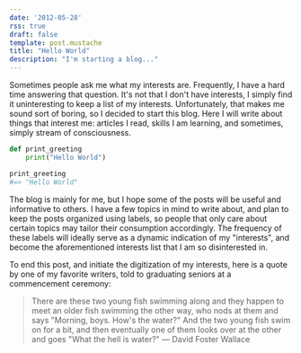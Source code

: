 ```yaml
---
date: '2012-05-28'
rss: true
draft: false
template: post.mustache
title: "Hello World"
description: "I'm starting a blog..."
---
```



Sometimes people ask me what my interests are. Frequently, I have a hard time answering that question.
It's not that I don't have interests, I simply find it uninteresting to keep a list of my
interests. Unfortunately, that makes me sound sort of boring, so I decided to start this blog. Here I will write about things that interest me:
articles I read, skills I am learning, and sometimes, simply stream of consciousness.

```python
def print_greeting
    print("Hello World")

print_greeting
#=> "Hello World"
```

The blog is mainly for me, but I hope some of the posts will be useful
and informative to others. I have a few topics in mind to write about, and plan to keep the posts
organized using labels, so people that only care about certain topics may tailor their consumption accordingly.
The frequency of these labels will ideally serve as a dynamic indication of my "interests", and
become the aforementioned interests list that I am so disinterested in.

To end this post, and initiate the digitization of my interests,
here is a quote by one of my favorite writers, told to graduating
seniors at a commencement ceremony:

> There are these two young fish swimming along and they happen to meet
> an older fish swimming the other way, who nods at them and says
> "Morning, boys. How's the water?" And the two young fish swim on for a
> bit, and then eventually one of them looks over at the other and goes
> "What the hell is water?"
> ― David Foster Wallace
